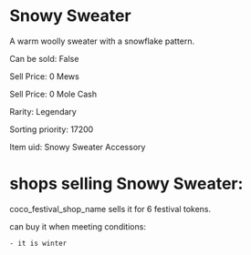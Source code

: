 # Snowy Sweater

A warm woolly sweater with a snowflake pattern.

Can be sold: False

Sell Price: 0 Mews

Sell Price: 0 Mole Cash

Rarity: Legendary

Sorting priority: 17200

Item uid: Snowy Sweater Accessory

# shops selling Snowy Sweater:

coco_festival_shop_name sells it for 6 festival tokens.

  can buy it when meeting conditions: 

    - it is winter
